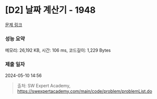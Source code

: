 # [D2] 날짜 계산기 - 1948 

[문제 링크](https://swexpertacademy.com/main/code/problem/problemDetail.do?contestProbId=AV5PnnU6AOsDFAUq) 

### 성능 요약

메모리: 26,192 KB, 시간: 106 ms, 코드길이: 1,229 Bytes

### 제출 일자

2024-05-10 14:56



> 출처: SW Expert Academy, https://swexpertacademy.com/main/code/problem/problemList.do